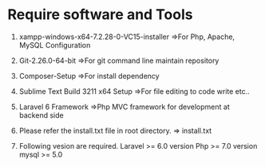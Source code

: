 Require software and Tools
====================================

1. xampp-windows-x64-7.2.28-0-VC15-installer
=>For Php, Apache, MySQL Configuration  

2. Git-2.26.0-64-bit
=>For git command line maintain repository

3. Composer-Setup
=>For install dependency

4. Sublime Text Build 3211 x64 Setup
=>For file editing to code write etc..

5. Laravel 6 Framework
=>Php MVC framework for development at backend side 

6. Please refer the install.txt file in root directory.
=> install.txt

7. Following vesion are required.
Laravel >= 6.0 version
Php >= 7.0 version
mysql >= 5.0